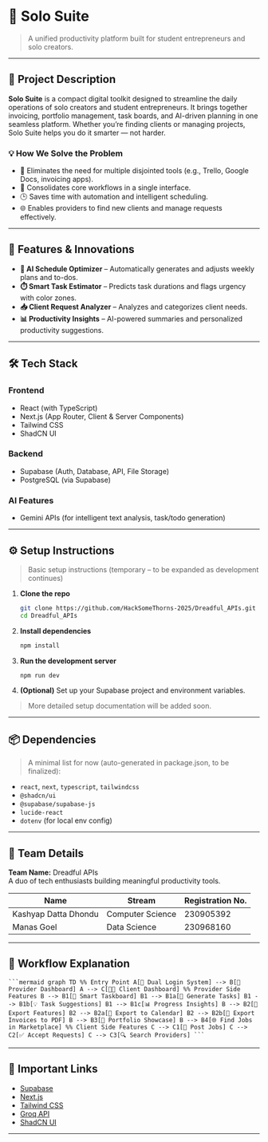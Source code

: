 # 🧰 Solo Suite

> A unified productivity platform built for student entrepreneurs and solo creators.

---

## 🧠 Project Description

**Solo Suite** is a compact digital toolkit designed to streamline the daily operations of solo creators and student entrepreneurs. It brings together invoicing, portfolio management, task boards, and AI-driven planning in one seamless platform. Whether you’re finding clients or managing projects, Solo Suite helps you do it smarter — not harder.

### 💡 How We Solve the Problem

- 🔄 Eliminates the need for multiple disjointed tools (e.g., Trello, Google Docs, invoicing apps).
- 🧭 Consolidates core workflows in a single interface.
- 🕒 Saves time with automation and intelligent scheduling.
- 🌐 Enables providers to find new clients and manage requests effectively.

---

## 🚀 Features & Innovations

- **🧠 AI Schedule Optimizer** – Automatically generates and adjusts weekly plans and to-dos.
- **⏱️ Smart Task Estimator** – Predicts task durations and flags urgency with color zones.
- **📥 Client Request Analyzer** – Analyzes and categorizes client needs.
- **📊 Productivity Insights** – AI-powered summaries and personalized productivity suggestions.

---

## 🛠 Tech Stack

### Frontend
- React (with TypeScript)
- Next.js (App Router, Client & Server Components)
- Tailwind CSS
- ShadCN UI

### Backend
- Supabase (Auth, Database, API, File Storage)
- PostgreSQL (via Supabase)

### AI Features
- Gemini APIs (for intelligent text analysis, task/todo generation)

---

## ⚙️ Setup Instructions

> Basic setup instructions (temporary – to be expanded as development continues)

1. **Clone the repo**  
   ```bash
   git clone https://github.com/HackSomeThorns-2025/Dreadful_APIs.git
   cd Dreadful_APIs
   ```

2. **Install dependencies**  
   ```bash
   npm install
   ```

3. **Run the development server**  
   ```bash
   npm run dev
   ```

4. **(Optional)** Set up your Supabase project and environment variables.

> More detailed setup documentation will be added soon.

---

## 📦 Dependencies

> A minimal list for now (auto-generated in package.json, to be finalized):

- `react`, `next`, `typescript`, `tailwindcss`  
- `@shadcn/ui`  
- `@supabase/supabase-js`  
- `lucide-react`  
- `dotenv` (for local env config)

---

## 👥 Team Details

**Team Name:** Dreadful APIs  
A duo of tech enthusiasts building meaningful productivity tools.

| Name               | Stream             | Registration No. |
|--------------------|---------------------|-------------------|
| Kashyap Datta Dhondu | Computer Science     | 230905392         |
| Manas Goel         | Data Science        | 230968160         |

---

## 🔁 Workflow Explanation

<pre><code>```mermaid graph TD %% Entry Point A[🔐 Dual Login System] --> B[👤 Provider Dashboard] A --> C[🧑‍💼 Client Dashboard] %% Provider Side Features B --> B1[🧠 Smart Taskboard] B1 --> B1a[📝 Generate Tasks] B1 --> B1b[💡 Task Suggestions] B1 --> B1c[📊 Progress Insights] B --> B2[🧾 Export Features] B2 --> B2a[📅 Export to Calendar] B2 --> B2b[📄 Export Invoices to PDF] B --> B3[💼 Portfolio Showcase] B --> B4[🌐 Find Jobs in Marketplace] %% Client Side Features C --> C1[📢 Post Jobs] C --> C2[✅ Accept Requests] C --> C3[🔍 Search Providers] ``` </code></pre>

---

## 🔗 Important Links

- [Supabase](https://supabase.com/)
- [Next.js](https://nextjs.org/)
- [Tailwind CSS](https://tailwindcss.com/)
- [Groq API](https://console.groq.com/keys)
- [ShadCN UI](https://ui.shadcn.com/)

---


